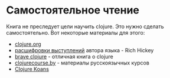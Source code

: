 # Самостоятельное чтение

Книга не преследует цели научить clojure.
Это нужно сделать самостоятельно.
Вот некоторые материалы для этого:

+ [clojure.org](https://clojure.org/index)
+ [расшифровки выступлений](https://github.com/matthiasn/talk-transcripts/tree/master/Hickey_Rich)
  автора языка - Rich Hickey
+ [brave clojure](https://www.braveclojure.com/clojure-for-the-brave-and-true) - отличная книга о clojure
+ [clojurecourse.by](https://clojurecourse.by) - материалы русскоязычных курсов
+ [Clojure Koans](https://github.com/functional-koans/clojure-koans)
